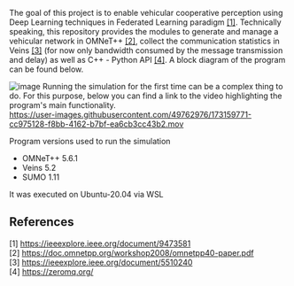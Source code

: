 The goal of this project is to enable vehicular cooperative perception using Deep Learning techniques in Federated Learning paradigm [[1]](#1). Technically speaking, this repository provides the modules to generate and manage a vehicular network in OMNeT++ [[2]](#2), collect the communication statistics in Veins [[3]](#3) (for now only bandwidth consumed by the message transmission and delay) as well as C++ - Python API [[4]](#4).
A block diagram of the program can be found below.

![image](https://user-images.githubusercontent.com/49762976/173147791-e93bc5ba-80a3-49c9-8c4e-9870f2ab0644.png)
Running the simulation for the first time can be a complex thing to do. For this purpose, below you can find a link to the video highlighting the program's main functionality. \
https://user-images.githubusercontent.com/49762976/173159771-cc975128-f8bb-4162-b7bf-ea6cb3cc43b2.mov

Program versions used to run the simulation
- OMNeT++ 5.6.1
- Veins 5.2
- SUMO 1.11

It was executed on Ubuntu-20.04 via WSL
## References
<a id="1">[1]</a> https://ieeexplore.ieee.org/document/9473581 \
<a id="2">[2]</a> https://doc.omnetpp.org/workshop2008/omnetpp40-paper.pdf \
<a id="3">[3]</a> https://ieeexplore.ieee.org/document/5510240 \
<a id="4">[4]</a> https://zeromq.org/



